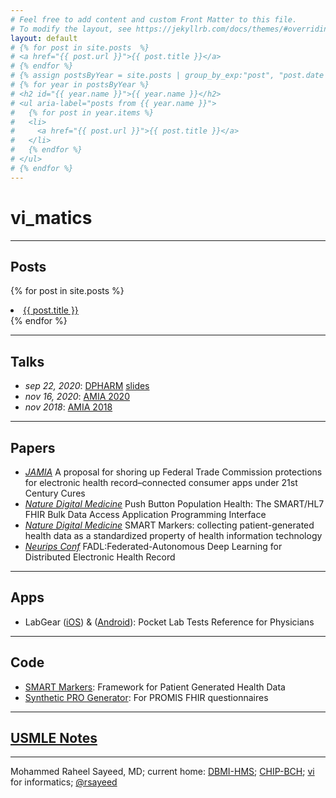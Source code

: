 ```yaml
---
# Feel free to add content and custom Front Matter to this file.
# To modify the layout, see https://jekyllrb.com/docs/themes/#overriding-theme-defaults
layout: default
# {% for post in site.posts  %}
# <a href="{{ post.url }}">{{ post.title }}</a>
# {% endfor %}
# {% assign postsByYear = site.posts | group_by_exp:"post", "post.date | date: '%Y'" %}
# {% for year in postsByYear %}
# <h2 id="{{ year.name }}">{{ year.name }}</h2>
# <ul aria-label="posts from {{ year.name }}">
#   {% for post in year.items %}
#   <li>
#     <a href="{{ post.url }}">{{ post.title }}</a>
#   </li>
#   {% endfor %}
# </ul>
# {% endfor %}
---
```


# vi_matics 

--------------------

## Posts

{% for post in site.posts  %}
<li><a href="{{ post.url }}">{{ post.title }}</a></li>
{% endfor %}

----------------------

## Talks


- _sep 22, 2020_: [DPHARM](https://theconferenceforum.org/conferences/disruptive-innovations-us/2020-speaking-faculty/raheel-sayeed) [slides](https://docs.google.com/presentation/d/1tI-p5yNvynPx5xqF8NKXJOPPoUrye54bUnAqnw-4V3Q/edit?usp=sharing)
- _nov 16, 2020_: [AMIA 2020](https://www.amia.org/amia2020/systems-demonstrations)
- _nov 2018_: [AMIA 2018](https://knowledge.amia.org/67852-amia-1.4259402/t008-1.4262115/t008-1.4262116/2976057-1.4262126/2975528-1.4262123?qr=1)

-------------

## Papers

- _[JAMIA](https://academic.oup.com/jamia/advance-article/doi/10.1093/jamia/ocaa227/6031254)_ A proposal for shoring up Federal Trade Commission protections for electronic health record–connected consumer apps under 21st Century Cures
- _[Nature Digital Medicine](https://www.nature.com/articles/s41746-020-00358-4)_ Push Button Population Health: The SMART/HL7 FHIR Bulk Data Access Application Programming Interface
- _[Nature Digital Medicine](https://www.nature.com/articles/s41746-020-0218-6)_ SMART Markers: collecting patient-generated health data as a standardized property of health information technology
- _[Neurips Conf](https://arxiv.org/abs/1811.11400)_ FADL:Federated-Autonomous Deep Learning for Distributed Electronic Health Record

----------------------------------------------------------------------
## Apps

- LabGear ([iOS][ios-labgear]) & ([Android][android-labgear]): Pocket Lab Tests Reference for Physicians

-------------


## Code

- [SMART Markers](https://github.com/smartmarkers): Framework for Patient Generated Health Data
- [Synthetic PRO Generator](https://github.com/raheelsayeed/synthetic-pros): For PROMIS FHIR questionnaires


[ios-labgear]: https://apps.apple.com/us/app/labgear-medical-lab-tests/id350942163
[android-labgear]: https://play.google.com/store/apps/details?id=com.smartddx.labgearessentials&hl=en_US

--------------------

## [USMLE Notes](https://vimatics.com/usmle/)


--------------------

Mohammed Raheel Sayeed, MD; current home:  [DBMI-HMS](https://dbmi.hms.harvard.edu); [CHIP-BCH](https:/chip.org); 
[vi](https://vim.org) for informatics;
<a href="https://twitter.com/rsayeed">@rsayeed</a>

